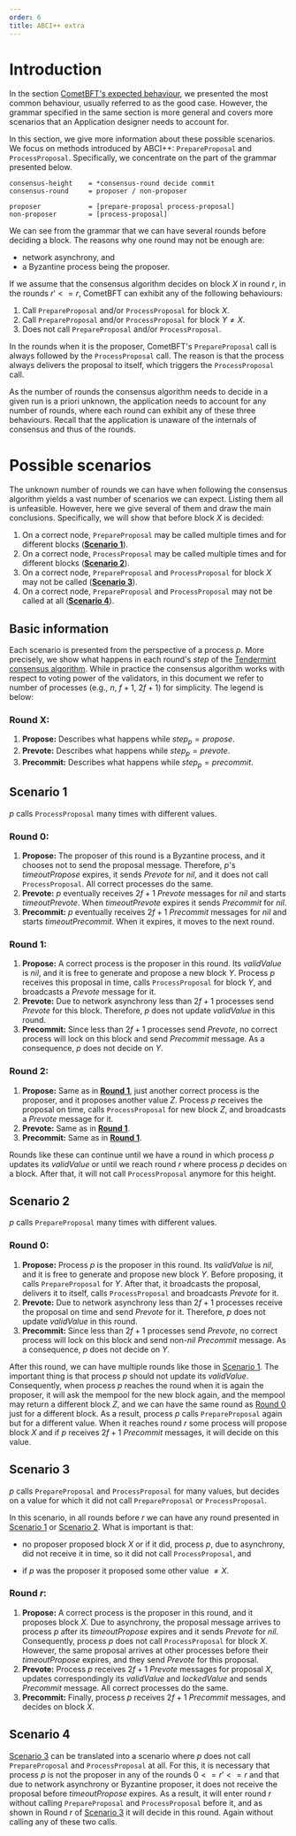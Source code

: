 ```yaml
---
order: 6
title: ABCI++ extra
---
```

# Introduction

In the section [CometBFT's expected behaviour](./abci++_comet_expected_behavior.md#valid-method-call-sequences), 
we presented the most common behaviour, usually referred to as the good case. 
However, the grammar specified in the same section is more general and covers more scenarios 
that an Application designer needs to account for. 

In this section, we give more information about these possible scenarios. We focus on methods 
introduced by ABCI++: `PrepareProposal` and `ProcessProposal`. Specifically, we concentrate 
on the part of the grammar presented below.  

```abnf
consensus-height    = *consensus-round decide commit
consensus-round     = proposer / non-proposer

proposer            = [prepare-proposal process-proposal]
non-proposer        = [process-proposal]
```

We can see from the grammar that we can have several rounds before deciding a block. The reasons 
why one round may not be enough are:
* network asynchrony, and
* a Byzantine process being the proposer. 

If we assume that the consensus algorithm decides on block $X$ in round $r$, in the rounds 
$r' <= r$, CometBFT can exhibit any of the following behaviours:

1. Call `PrepareProposal` and/or `ProcessProposal` for block $X$. 
1. Call `PrepareProposal` and/or `ProcessProposal` for block $Y \neq X$.
1. Does not call `PrepareProposal` and/or `ProcessProposal`.

In the rounds when it is the proposer, CometBFT's `PrepareProposal` call is always followed by the 
`ProcessProposal` call. The reason is that the process always delivers the proposal to itself, which 
triggers the `ProcessProposal` call. 

As the number of rounds the consensus algorithm needs to decide in a given run is a priori unknown, the 
application needs to account for any number of rounds, where each round can exhibit any of these three 
behaviours. Recall that the application is unaware of the internals of consensus and thus of the rounds. 

# Possible scenarios
The unknown number of rounds we can have when following the consensus algorithm yields a vast number of 
scenarios we can expect. Listing them all is unfeasible. However, here we give several of them and draw the 
main conclusions. Specifically, we will show that before block $X$ is decided:
    
1. On a correct node, `PrepareProposal` may be called multiple times and for different blocks ([**Scenario 1**](#scenario-1)). 
1. On a correct node, `ProcessProposal` may be called multiple times and for different blocks ([**Scenario 2**](#scenario-2)).
1. On a correct node, `PrepareProposal` and `ProcessProposal` for block $X$ may not be called ([**Scenario 3**](#scenario-3)).
1. On a correct node, `PrepareProposal` and `ProcessProposal` may not be called at all ([**Scenario 4**](#scenario-4)).


## Basic information

Each scenario is presented from the perspective of a process $p$. More precisely, we show what happens in 
each round's $step$ of the [Tendermint consensus algorithm](https://arxiv.org/pdf/1807.04938.pdf). While in 
practice the consensus algorithm works with respect to voting power of the validators, in this document 
we refer to number of processes (e.g., $n$, $f+1$, $2f+1$) for simplicity. The legend is below: 

### Round X:

1. **Propose:** Describes what happens while $step_p = propose$.
1. **Prevote:** Describes what happens while $step_p = prevote$.
1. **Precommit:** Describes what happens while $step_p = precommit$.

## Scenario 1

$p$ calls `ProcessProposal` many times with different values.

### Round 0:
    
1. **Propose:** The proposer of this round is a Byzantine process, and it chooses not to send the proposal 
message. Therefore, $p$'s $timeoutPropose$ expires, it sends $Prevote$ for $nil$, and it does not call 
`ProcessProposal`. All correct processes do the same. 
1. **Prevote:** $p$ eventually receives $2f+1$ $Prevote$ messages for $nil$ and starts $timeoutPrevote$. 
When $timeoutPrevote$ expires it sends $Precommit$ for $nil$. 
1. **Precommit:** $p$ eventually receives $2f+1$ $Precommit$ messages for $nil$ and starts $timeoutPrecommit$. 
When it expires, it moves to the next round. 
    
### Round 1: 

1. **Propose:** A correct process is the proposer in this round. Its $validValue$ is $nil$, and it is free 
to generate and propose a new block $Y$. Process $p$ receives this proposal in time, calls `ProcessProposal` 
for block $Y$, and broadcasts a $Prevote$ message for it. 
1. **Prevote:** Due to network asynchrony less than $2f+1$ processes send $Prevote$ for this block. 
Therefore, $p$ does not update $validValue$ in this round. 
1. **Precommit:** Since less than $2f+1$ processes send $Prevote$, no correct process will lock on this 
block and send $Precommit$ message. As a consequence, $p$ does not decide on $Y$. 

### Round 2: 

1. **Propose:** Same as in [**Round 1**](#round-1), just another correct process is the proposer, and it 
proposes another value $Z$. Process $p$ receives the proposal on time, calls `ProcessProposal` for new block 
$Z$, and broadcasts a $Prevote$ message for it. 
1. **Prevote:** Same as in [**Round 1**](#round-1).
1. **Precommit:** Same as in [**Round 1**](#round-1).


Rounds like these can continue until we have a round in which process $p$ updates its $validValue$ or until 
we reach round $r$ where process $p$ decides on a block. After that, it will not call `ProcessProposal` 
anymore for this height. 

## Scenario 2 

$p$ calls `PrepareProposal` many times with different values.

### Round 0: 

1. **Propose:** Process $p$ is the proposer in this round. Its $validValue$ is $nil$, and it is free to 
generate and propose new block $Y$. Before proposing, it calls `PrepareProposal` for $Y$. After that, it 
broadcasts the proposal, delivers it to itself, calls `ProcessProposal` and broadcasts $Prevote$ for it. 
1. **Prevote:** Due to network asynchrony less than $2f+1$ processes receive the proposal on time and send 
$Prevote$ for it. Therefore, $p$ does not update $validValue$ in this round. 
1. **Precommit:** Since less than $2f+1$ processes send $Prevote$, no correct process will lock on this 
block and send non-$nil$ $Precommit$ message. As a consequence, $p$ does not decide on $Y$. 

After this round, we can have multiple rounds like those in [Scenario 1](#scenario-1). The important thing 
is that process $p$ should not update its $validValue$. Consequently, when process $p$ reaches the round 
when it is again the proposer, it will ask the mempool for the new block again, and the mempool may return a 
different block $Z$, and we can have the same round as [Round 0](#round-0-1) just for a different block. As 
a result, process $p$ calls `PrepareProposal` again but for a different value. When it reaches round $r$ 
some process will propose block $X$ and if $p$ receives $2f+1$ $Precommit$ messages, it will decide on this 
value. 


## Scenario 3 

$p$ calls `PrepareProposal` and `ProcessProposal` for many values, but decides on a value for which it did 
not call `PrepareProposal` or `ProcessProposal`.

In this scenario, in all rounds before $r$ we can have any round presented in [Scenario 1](#scenario-1) or 
[Scenario 2](#scenario-2). What is important is that:
- no proposer proposed block $X$ or if it did, process $p$, due to asynchrony, did not receive it in time, 
so it did not call `ProcessProposal`, and

- if $p$ was the proposer it proposed some other value $\neq X$. 

### Round $r$: 

1. **Propose:** A correct process is the proposer in this round, and it proposes block $X$. 
Due to asynchrony, the proposal message arrives to process $p$ after its $timeoutPropose$
expires and it sends $Prevote$ for $nil$. Consequently, process $p$ does not call
`ProcessProposal` for block $X$. However, the same proposal arrives at other processes
before their $timeoutPropose$ expires, and they send $Prevote$ for this proposal.
1. **Prevote:** Process $p$ receives $2f+1$ $Prevote$ messages for proposal $X$, updates correspondingly its 
$validValue$ and $lockedValue$ and sends $Precommit$ message. All correct processes do the same. 
1. **Precommit:** Finally, process $p$ receives $2f+1$ $Precommit$ messages, and decides on block $X$. 



## Scenario 4

[Scenario 3](#scenario-3) can be translated into a scenario where $p$ does not call `PrepareProposal` and 
`ProcessProposal` at all. For this, it is necessary that process $p$ is not the proposer in any of the 
rounds $0 <= r' <= r$ and that due to network asynchrony or Byzantine proposer, it does not receive the 
proposal before $timeoutPropose$ expires. As a result, it will enter round $r$ without calling 
`PrepareProposal` and `ProcessProposal` before it, and as shown in Round $r$ of [Scenario 3](#scenario-3) it 
will decide in this round. Again without calling any of these two calls.  

